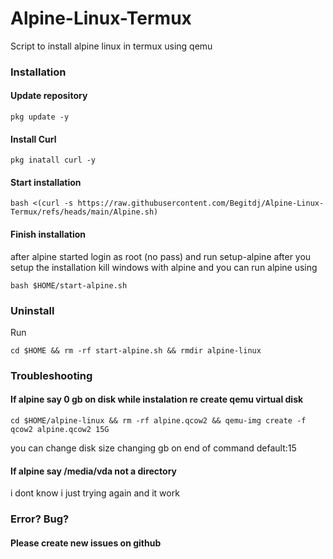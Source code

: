 # Alpine-Linux-Termux
Script to install alpine linux in termux using qemu
### Installation
#### Update repository
````
pkg update -y
````
#### Install Curl
````
pkg inatall curl -y
````
#### Start installation
````
bash <(curl -s https://raw.githubusercontent.com/Begitdj/Alpine-Linux-Termux/refs/heads/main/Alpine.sh)
````
#### Finish installation
after alpine started login as root (no pass) and run setup-alpine after you setup the installation kill windows with alpine and you can run alpine using 
````
bash $HOME/start-alpine.sh
````
### Uninstall
Run
```
cd $HOME && rm -rf start-alpine.sh && rmdir alpine-linux
```
### Troubleshooting
#### If alpine say 0 gb on disk while instalation re create qemu virtual disk
````
cd $HOME/alpine-linux && rm -rf alpine.qcow2 && qemu-img create -f qcow2 alpine.qcow2 15G
````
you can change disk size changing gb on end of command default:15
#### If alpine say /media/vda not a directory
i dont know i just trying again and it work
### Error? Bug?
#### Please create new issues on github
